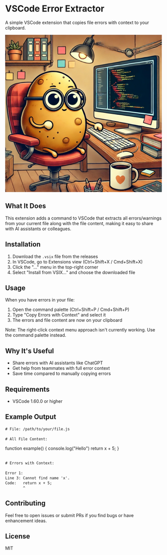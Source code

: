 # VSCode Error Extractor

A simple VSCode extension that copies file errors with context to your clipboard.

![Screenshot](./images/potato.jpeg)

## What It Does

This extension adds a command to VSCode that extracts all errors/warnings from your current file along with the file content, making it easy to share with AI assistants or colleagues.

## Installation

1. Download the `.vsix` file from the releases
2. In VSCode, go to Extensions view (Ctrl+Shift+X / Cmd+Shift+X)
3. Click the "..." menu in the top-right corner
4. Select "Install from VSIX..." and choose the downloaded file

## Usage

When you have errors in your file:

1. Open the command palette (Ctrl+Shift+P / Cmd+Shift+P)
2. Type "Copy Errors with Context" and select it
3. The errors and file content are now on your clipboard

Note: The right-click context menu approach isn't currently working. Use the command palette instead.

## Why It's Useful

- Share errors with AI assistants like ChatGPT
- Get help from teammates with full error context
- Save time compared to manually copying errors

## Requirements

- VSCode 1.60.0 or higher

## Example Output

```
# File: /path/to/your/file.js

# All File Content:
```
function example() {
  console.log("Hello")
  return x + 5;
}
```

# Errors with Context:

Error 1:
Line 3: Cannot find name 'x'.
Code:   return x + 5;
        ^
```

## Contributing

Feel free to open issues or submit PRs if you find bugs or have enhancement ideas.

## License

MIT